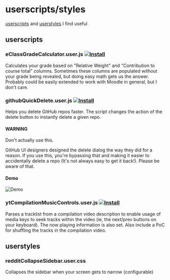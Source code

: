 # userscripts/styles
[userscripts](https://greasyfork.org/en/help/installing-user-scripts) and [userstyles](https://github.com/openstyles/stylus/wiki/Usercss)  I find useful

## userscripts

### eClassGradeCalculator.user.js [![Install](https://img.shields.io/badge/userscript-install-blue)](https://github.com/Mattwmaster58/userscripts/raw/master/eClassGradeCalculator.user.js)

Calculates your grade based on "Relative Weight" and "Contribution to course total" columns. Sometimes these columns are populated without your grade being revealed, but doing easy math gets us the answer. Probably could be easily extended to work with Moodle in general, but I don't care.

### githubQuickDelete.user.js [![Install](https://img.shields.io/badge/userscript-install-blue)](https://github.com/Mattwmaster58/userscripts/raw/master/githubQuickDelete.user.js)

Helps you delete GitHub repos faster. The script changes the action of the delete button to instantly delete a given repo.

#### WARNING

Don't actually use this.

GitHub UI designers designed the delete dialog the way they did for a reason. If you use this, you're bypassing that and making it easier to accidentally delete a repo (It's not always easy to get it back!). Please be aware of that.

#### Demo

![Demo](./githubQuickDelete_demo.gif)

### ytCompilationMusicControls.user.js [![Install](https://img.shields.io/badge/userscript-install-blue)](https://github.com/Mattwmaster58/userscripts/raw/master/ytCompilationMusicControls.user.js)

Parses a tracklist from a compilation video description to enable usage of media keys to seek tracks within the video (ie, the next/prev buttons on your keyboard). The now playing information is also set. Also include a PoC for shuffling the tracks in the compilation video.

## userstyles

### redditCollapseSidebar.user.css

Collapses the sidebar when your screen gets to narrow (configurable)
